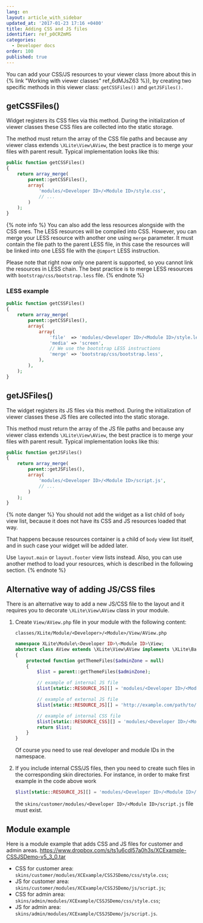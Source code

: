 ```yaml
---
lang: en
layout: article_with_sidebar
updated_at: '2017-01-23 17:16 +0400'
title: Adding CSS and JS files
identifier: ref_p0CRZmMS
categories:
  - Developer docs
order: 100
published: true
---
```

You can add your CSS/JS resources to your viewer class (more about this in {% link "Working with viewer classes" ref_6dMJsZ63 %}), by creating two specific methods in this viewer class: `getCSSFiles()` and `getJSFiles().`

## getCSSFiles()

Widget registers its CSS files via this method. During the initialization of viewer classes these CSS files are collected into the static storage.

The method must return the array of the CSS file paths and because any viewer class extends `\XLite\View\AView`, the best practice is to merge your files with parent result. Typical implementation looks like this:

```php
public function getCSSFiles()
{
	return array_merge(
		parent::getCSSFiles(),
		array(
			'modules/<Developer ID>/<Module ID>/style.css',
			// ...
		)
	);
}
```

{% note info %}
You can also add the less resources alongside with the CSS ones. The LESS resources will be compiled into CSS. However, you can merge your LESS resource with another one using `merge` parameter. It must contain the file path to the parent LESS file, in this case the resources will be linked into one LESS file with the `@import` LESS instruction.

Please note that right now only one parent is supported, so you cannot link the resources in LESS chain. The best practice is to merge LESS resources with `bootstrap/css/bootstrap.less` file.
{% endnote %}

### LESS example

```php
public function getCSSFiles()
{
    return array_merge(
		parent::getCSSFiles(),
		array(
			array(
				'file'  => 'modules/<Developer ID>/<Module ID>/style.less',
				'media' => 'screen',
				// We use the bootstrap LESS instructions
				'merge' => 'bootstrap/css/bootstrap.less',
			),
		),
	);
}
```

## getJSFiles()

The widget registers its JS files via this method. During the initialization of viewer classes these JS files are collected into the static storage.

This method must return the array of the JS file paths and because any viewer class extends `\XLite\View\AView`, the best practice is to merge your files with parent result. Typical implementation looks like this:

```php
public function getJSFiles()
{
	return array_merge(
		parent::getJSFiles(),
		array(
			'modules/<Developer ID>/<Module ID>/script.js',
			// ...
		)
	);
}
```

{% note danger %}
You should not add the widget as a list child of `body` view list, because it does not have its CSS and JS resources loaded that way.

That happens because resources container is a child of `body` view list itself, and in such case your widget will be added later.

Use `layout.main` or `layout.footer` view lists instead. Also, you can use another method to load your resources, which is described in the following section.
{% endnote %}

## Alternative way of adding JS/CSS files

There is an alternative way to add a new JS/CSS file to the layout and it requires you to decorate `\XLite\View\AView` class in your module.

1.  Create `View/AView.php` file in your module with the following content: 

    `classes/XLite/Module/<Developer>/<Module>/View/AView.php`
    
    ```php
    namespace XLite\Module\<Developer ID>\<Module ID>\View;
    abstract class AView extends \XLite\View\AView implements \XLite\Base\IDecorator
    {
        protected function getThemeFiles($adminZone = null)
        {
            $list = parent::getThemeFiles($adminZone);

    		// example of internal JS file
            $list[static::RESOURCE_JS][] = 'modules/<Developer ID>/<Module ID>/script.js';

    		// example of external JS file
            $list[static::RESOURCE_JS][] = 'http://example.com/path/to/script.js';

    		// example of internal CSS file
            $list[static::RESOURCE_CSS][] = 'modules/<Developer ID>/<Module ID>/style.css';
            return $list;
        }
    }
    ```

    Of course you need to use real developer and module IDs in the namespace.

2.  If you include internal CSS/JS files, then you need to create such files in the corresponding skin directories. For instance, in order to make first example in the code above work

    ```php
    $list[static::RESOURCE_JS][] = 'modules/<Developer ID>/<Module ID>/script.js';
    ```

    the `skins/customer/modules/<Developer ID>/<Module ID>/script.js` file must exist.
    
## Module example

Here is a module example that adds CSS and JS files for customer and admin areas.
<https://www.dropbox.com/s/ts1u6cdl57a0h3s/XCExample-CSSJSDemo-v5_3_0.tar>

- CSS for customer area: `skins/customer/modules/XCExample/CSSJSDemo/css/style.css`;
- JS for customer area: `skins/customer/modules/XCExample/CSSJSDemo/js/script.js`;
- CSS for admin area: `skins/admin/modules/XCExample/CSSJSDemo/css/style.css`;
- JS for admin area: `skins/admin/modules/XCExample/CSSJSDemo/js/script.js`.
